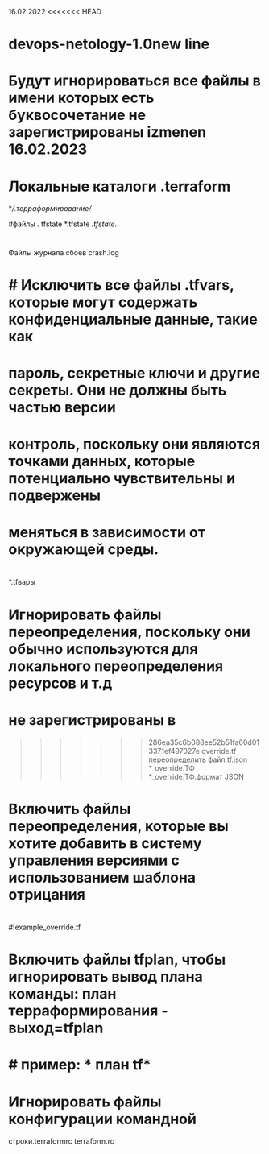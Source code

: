 16.02.2022
<<<<<<< HEAD
# devops-netology-1.0new line
Будут игнорироваться все файлы в имени которых есть буквосочетание
не зарегистрированы 
izmenen 16.02.2023
=======
# Локальные каталоги .terraform
**/.терраформирование/*

#файлы .
tfstate *.tfstate
*.tfstate.*

#
Файлы журнала сбоев crash.log

# # Исключить все файлы .tfvars, которые могут содержать конфиденциальные данные, такие как
# пароль, секретные ключи и другие секреты. Они не должны быть частью версии
# контроль, поскольку они являются точками данных, которые потенциально чувствительны и подвержены
# меняться в зависимости от окружающей среды.
#
*.tfвары

# Игнорировать файлы переопределения, поскольку они обычно используются для локального переопределения ресурсов и т.д
# не зарегистрированы в
>>>>>>> 286ea35c6b088ee52b51fa60d013371ef497027e
override.tf
переопределить файл.tf.json
*_override.ТФ
*_override.ТФ.формат JSON

# Включить файлы переопределения, которые вы хотите добавить в систему управления версиями с использованием шаблона отрицания
#
#!example_override.tf

# Включить файлы tfplan, чтобы игнорировать вывод плана команды: план терраформирования - выход=tfplan
# # пример: * план tf*

# Игнорировать файлы конфигурации командной
строки.terraformrc
terraform.rc
